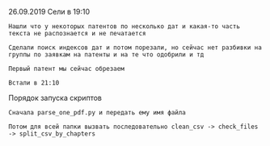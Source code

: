 26.09.2019
    Сели в 19:10

    Нашли что у некоторых патентов по несколько дат и какая-то часть текста не распознается и не печатается

    Сделали поиск индексов дат и потом порезали, но сейчас нет разбивки на группы по заявкам на патенты и на те что одобрили и тд

    Первый патент мы сейчас обрезаем

    Встали в 21:10





Порядок запуска скриптов

    Сначала parse_one_pdf.py и передать ему имя файла
    
    Потом для всей папки вызвать последовательно clean_csv -> check_files -> split_csv_by_chapters
